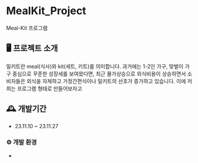 # MealKit_Project
Meal-Kit 프로그램

## 🖥 프로젝트 소개
밀키트란 meal(식사)와 kit(세트, 키트)를 의미합니다.
과거에는 1-2인 가구, 맞벌이 가구 중심으로 꾸준한 성장세를 보여왔다면, 최근 물가상승으로 외식비용이 상승하면서 소비자들은 외식을 자제하고 가정간편식이나 밀키트의 선호가 증가하고 있습니다. 
이에 저희는 프로그램 형태로 만들어보자고 

## 🕰 개발기간
* 23.11.10 ~ 23.11.27

### ⚙ 개발 환경
- 
